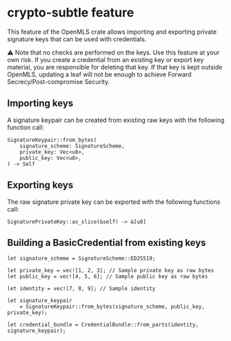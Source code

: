 # crypto-subtle feature

This feature of the OpenMLS crate allows importing and exporting private signature keys that can be used with credentials.

⚠️ Note that no checks are performed on the keys. Use this feature at your own risk. If you create a credential from an existing key
or export key material, you are responsible for deleting that key. If that key is kept outside OpenMLS, 
updating a leaf will not be enough to achieve Forward Secrecy/Post-compromise Security.

## Importing keys

A signature keypair can be created from existing raw keys with the following function call:

```rust,no_run,noplayground
SignatureKeypair::from_bytes(
    signature_scheme: SignatureScheme,
    private_key: Vec<u8>,
    public_key: Vec<u8>,
) -> Self
```

## Exporting keys

The raw signature private key can be exported with the following functions call:

```rust,no_run,noplayground
SignaturePrivateKey::as_slice(&self) -> &[u8]
```

## Building a BasicCredential from existing keys

```rust,no_run,noplayground 
let signature_scheme = SignatureScheme::ED25519;

let private_key = vec![1, 2, 3]; // Sample private key as raw bytes
let public_key = vec![4, 5, 6]; // Sample public key as raw bytes

let identity = vec![7, 8, 9]; // Sample identity

let signature_keypair 
    = SignatureKeypair::from_bytes(signature_scheme, public_key, private_key);

let credential_bundle = CredentialBundle::from_parts(identity, signature_keypair);
```

